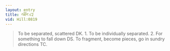 ```yaml
---
layout: entry
title: འཐོར་√2
vid: Hill:0819
---
```

> To be separated, scattered DK. 1. To be individually separated. 2. For something to fall down DS. To fragment, become pieces, go in sundry directions TC.
